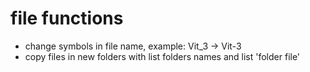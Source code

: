 # file functions

- change symbols in file name, example: Vit_3 -> Vit-3
- copy files in new folders with list folders names and list 'folder file'
